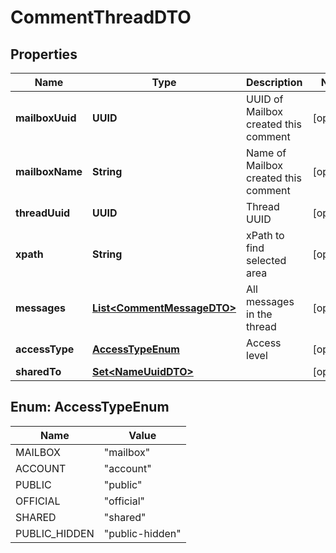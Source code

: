 

# CommentThreadDTO


## Properties

| Name | Type | Description | Notes |
|------------ | ------------- | ------------- | -------------|
|**mailboxUuid** | **UUID** | UUID of Mailbox created this comment |  [optional] |
|**mailboxName** | **String** | Name of Mailbox created this comment |  [optional] |
|**threadUuid** | **UUID** | Thread UUID |  [optional] |
|**xpath** | **String** | xPath to find selected area |  [optional] |
|**messages** | [**List&lt;CommentMessageDTO&gt;**](CommentMessageDTO.md) | All messages in the thread |  [optional] |
|**accessType** | [**AccessTypeEnum**](#AccessTypeEnum) | Access level |  [optional] |
|**sharedTo** | [**Set&lt;NameUuidDTO&gt;**](NameUuidDTO.md) |  |  [optional] |



## Enum: AccessTypeEnum

| Name | Value |
|---- | -----|
| MAILBOX | &quot;mailbox&quot; |
| ACCOUNT | &quot;account&quot; |
| PUBLIC | &quot;public&quot; |
| OFFICIAL | &quot;official&quot; |
| SHARED | &quot;shared&quot; |
| PUBLIC_HIDDEN | &quot;public-hidden&quot; |



